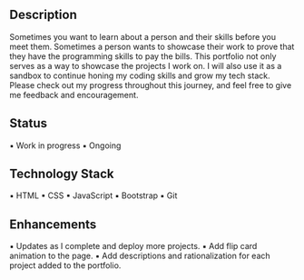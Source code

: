 ## Description

Sometimes you want to learn about a person and their skills before you meet them. Sometimes a person wants to showcase their work to prove that they have the programming skills to pay the bills. This portfolio not only serves as a way to showcase the projects I work on. I will also use it as a sandbox to continue honing my coding skills and grow my tech stack. Please check out my progress throughout this journey, and feel free to give me feedback and encouragement. 

## Status

▪ Work in progress ▪ Ongoing

## Technology Stack

▪ HTML ▪ CSS ▪ JavaScript ▪ Bootstrap ▪ Git

## Enhancements

▪ Updates as I complete and deploy more projects. ▪ Add flip card animation to the page. ▪ Add descriptions and rationalization for each project added to the portfolio.
